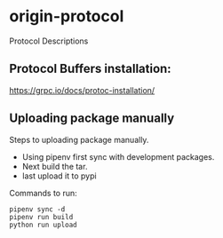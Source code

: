 # origin-protocol
Protocol Descriptions

## Protocol Buffers installation:
https://grpc.io/docs/protoc-installation/




## Uploading package manually

Steps to uploading package manually.
- Using pipenv first sync with development packages.
- Next build the tar.
- last upload it to pypi

Commands to run:

    pipenv sync -d 
    pipenv run build
    python run upload

